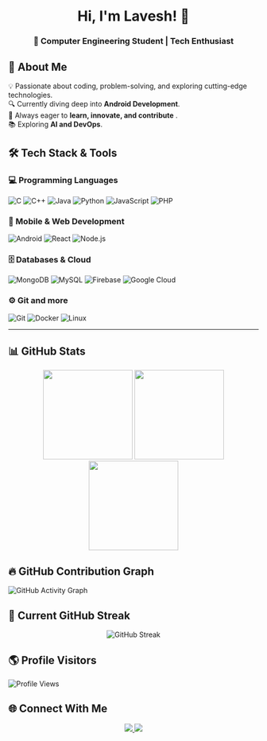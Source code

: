 

# <h1 align="center">Hi, I'm Lavesh! 👋</h1>  
<h3 align="center">🚀 Computer Engineering Student | Tech Enthusiast </h3>  

## 🚀 About Me  
💡 Passionate about coding, problem-solving, and exploring cutting-edge technologies.  
🔍 Currently diving deep into **Android Development**.  
🎯 Always eager to **learn, innovate, and contribute** .  
📚 Exploring **AI and DevOps**.  


## 🛠️ Tech Stack & Tools  

### 💻 Programming Languages  
![C](https://img.shields.io/badge/-C-A8B9CC?logo=c&logoColor=white&style=for-the-badge)
![C++](https://img.shields.io/badge/-C++-00599C?logo=c%2B%2B&logoColor=white&style=for-the-badge)
![Java](https://img.shields.io/badge/-Java-007396?logo=java&logoColor=white&style=for-the-badge)
![Python](https://img.shields.io/badge/-Python-3776AB?logo=python&logoColor=white&style=for-the-badge)
![JavaScript](https://img.shields.io/badge/-JavaScript-F7DF1E?logo=javascript&logoColor=black&style=for-the-badge)
![PHP](https://img.shields.io/badge/-PHP-777BB4?logo=php&logoColor=white&style=for-the-badge)

### 📱 Mobile & Web Development  
![Android](https://img.shields.io/badge/-Android-3DDC84?logo=android&logoColor=white&style=for-the-badge)
![React](https://img.shields.io/badge/-React-61DAFB?logo=react&logoColor=white&style=for-the-badge)
![Node.js](https://img.shields.io/badge/-Node.js-339933?logo=node.js&logoColor=white&style=for-the-badge)

### 🗄️ Databases & Cloud  
![MongoDB](https://img.shields.io/badge/-MongoDB-47A248?logo=mongodb&logoColor=white&style=for-the-badge)
![MySQL](https://img.shields.io/badge/-MySQL-4479A1?logo=mysql&logoColor=white&style=for-the-badge)
![Firebase](https://img.shields.io/badge/-Firebase-FFCA28?logo=firebase&logoColor=white&style=for-the-badge)
![Google Cloud](https://img.shields.io/badge/-Google%20Cloud-4285F4?logo=googlecloud&logoColor=white&style=for-the-badge)

### ⚙️ Git and more 
![Git](https://img.shields.io/badge/-Git-F05032?logo=git&logoColor=white&style=for-the-badge)
![Docker](https://img.shields.io/badge/-Docker-2496ED?logo=docker&logoColor=white&style=for-the-badge)
![Linux](https://img.shields.io/badge/-Linux-FCC624?logo=linux&logoColor=black&style=for-the-badge)

---

## 📊 GitHub Stats  

<div align="center">
  <img src="https://github-readme-stats.vercel.app/api?username=LaveshAvhad&show_icons=true&theme=tokyonight&count_private=true" height="180px"/>
  <img src="https://github-readme-streak-stats.herokuapp.com/?user=LaveshAvhad&theme=tokyonight" height="180px"/>
  <img src="https://github-readme-stats.vercel.app/api/top-langs/?username=LaveshAvhad&layout=compact&theme=tokyonight" height="180px"/>
</div>


## 🔥 GitHub Contribution Graph  
![GitHub Activity Graph](https://github-readme-activity-graph.vercel.app/graph?username=LaveshAvhad&theme=react-dark)



## 🚀 Current GitHub Streak  
<p align="center">
  <img src="https://github-readme-streak-stats.herokuapp.com/?user=LaveshAvhad&theme=tokyonight" alt="GitHub Streak"/>
</p>



## 🌎 Profile Visitors  
![Profile Views](https://komarev.com/ghpvc/?username=LaveshAvhad&label=Profile%20Views&color=0e75b6&style=flat)


## 🌐 Connect With Me  
<p align="center">
    <a href="https://linkedin.com/in/laveshavhad">
        <img src="https://img.shields.io/badge/LinkedIn-0A66C2?logo=linkedin&logoColor=white&style=for-the-badge" />
    </a>
    <a href="https://github.com/LaveshAvhad">
        <img src="https://img.shields.io/badge/GitHub-181717?logo=github&logoColor=white&style=for-the-badge" />
    </a>
</p>

